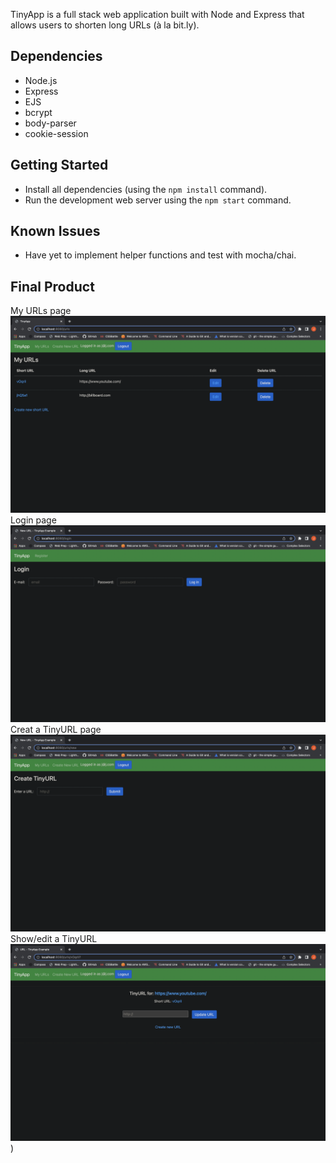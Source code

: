 TinyApp is a full stack web application built with Node and Express that allows users to shorten long URLs (à la bit.ly).

## Dependencies

- Node.js
- Express
- EJS
- bcrypt
- body-parser
- cookie-session


## Getting Started

- Install all dependencies (using the `npm install` command).
- Run the development web server using the `npm start` command.

## Known Issues

- Have yet to implement helper functions and test with mocha/chai.

## Final Product
  My URLs page
!["Screenshot of URLs page"](https://github.com/JoryLa/tinyapp/blob/main/docs/:urls-page.png?raw=true)
  Login page
!["Screenshot of login page"](https://github.com/JoryLa/tinyapp/blob/main/docs/:urls:login-page.png?raw=true)
  Creat a TinyURL page
!["Screenshot of create new URL page"](https://github.com/JoryLa/tinyapp/blob/main/docs/:urls:new-page.png?raw=true)
  Show/edit a TinyURL
!["Screenshot of newly made URL page"](https://github.com/JoryLa/tinyapp/blob/main/docs/:urls:show-page.png?raw=true))

